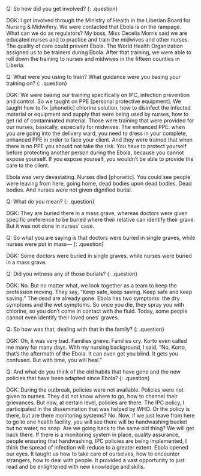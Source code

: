 Q: So how did you get involved?
{: .question}

DGK: I got involved through the Ministry of Health in the Liberian Board for Nursing & Midwifery. We were contacted that Ebola is on the rampage. What can we do as regulators? My boss, Miss Cecelia Morris said we are educated nurses and to practice and train the midwives and other nurses. The quality of care could prevent Ebola. The World Health Organization assigned us to be trainers during Ebola.  After that training, we were able to roll down the training to nurses and midwives in the fifteen counties in Liberia.

Q: What were you using to train?  What guidance were you basing your training on?
{: .question}

DGK: We were basing our training specifically on IPC, infection prevention and control. So we taught on PPE [personal protective equipment]. We taught how to fix [phonetic] chlorine solution, how to disinfect the infected material or equipment and supply that were being used by nurses, how to get rid of contaminated material. Those were training that were provided for our nurses, basically, especially for midwives. The enhanced PPE: when you are going into the delivery ward, you need to dress in your complete, enhanced PPE in order to face your client. And they were trained that when there is no PPE you should not take the risk. You have to protect yourself before protecting another person during the Ebola, because you cannot expose yourself. If you expose yourself, you wouldn’t be able to provide the care to the client.

Ebola was very devastating. Nurses died [phonetic]. You could see people were leaving from here, going home, dead bodies upon dead bodies. Dead bodies. And nurses were not given dignified burial.

Q: What do you mean?
{: .question}

DGK: They are buried there in a mass grave, whereas doctors were given specific preference to be buried where their relative can identify their grave. But it was not done in nurses’ case.

Q: So what you are saying is that doctors were buried in single graves, while nurses were put in mass—
{: .question}

DGK: Some doctors were buried in single graves, while nurses were buried in a mass grave.

Q: Did you witness any of those burials?
{: .question}

DGK: No. But no matter what, we look together as a team to keep the profession moving. They say, “Keep safe, keep saving. Keep safe and keep saving.” The dead are already gone. Ebola has two symptoms: the dry symptoms and the wet symptoms. So once you die, they spray you with chlorine, so you don’t come in contact with the fluid. Today, some people cannot even identify their loved ones’ graves.

Q: So how was that, dealing with that in the family?
{: .question}

DGK: Oh, it was very bad. Families grieve. Families cry. Korto even called me many for many days.  With my nursing background, I said, “No, Korto, that’s the aftermath of the Ebola. It can even get you blind. It gets you confused. But with time, you will heal.”

Q: And what do you think of the old habits that have gone and the new policies that have been adapted since Ebola?
{: .question}

DGK: During the outbreak, policies were not available. Policies were not given to nurses. They did not know where to go, how to channel their grievances. But now, at certain level, policies are there. The IPC policy, I participated in the dissemination that was helped by WHO. Or the policy is there, but are there monitoring systems? No. Now, if we just leave from here to go to one health facility, you will see there will be handwashing bucket but no water, no soap. Are we going back to the same old thing? We will get back there. If there is a monitoring system in place, quality assurance, people ensuring that handwashing, IPC policies are being implemented, I think the spread of infection will reduce to a greater extent. Ebola opened our eyes. It taught us how to take care of ourselves, how to encounter strangers, how to deal with people. It provided a vast opportunity to just read and be enlightened with new knowledge and skills.
